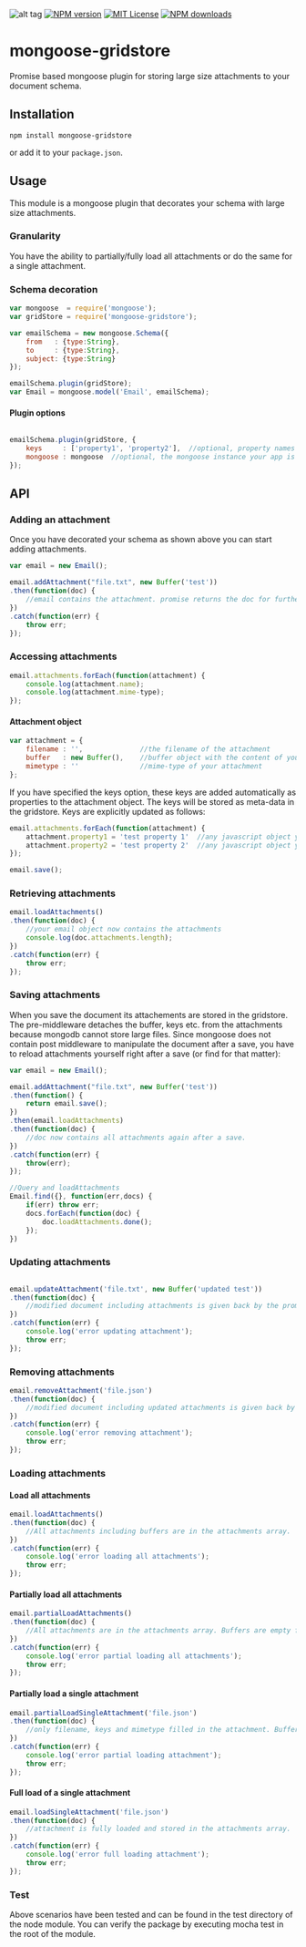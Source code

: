 ![alt tag](https://travis-ci.org/dlemon/mongoose-gridstore.svg?branch=master) [![NPM version][npm-version-image]][npm-url]  [![MIT License][license-image]][license-url] [![NPM downloads][npm-downloads-image]][npm-url]

# mongoose-gridstore
Promise based mongoose plugin for storing large size attachments to your document schema.

## Installation

```shell
npm install mongoose-gridstore
```
or add it to your `package.json`.

## Usage
This module is a mongoose plugin that decorates your schema with large size attachments. 

### Granularity
You have the ability to partially/fully load all attachments or do the same for a single attachment.

### Schema decoration
```javascript
var mongoose  = require('mongoose');
var gridStore = require('mongoose-gridstore');

var emailSchema = new mongoose.Schema({
    from   : {type:String},
    to     : {type:String},
	subject: {type:String}
});

emailSchema.plugin(gridStore);
var Email = mongoose.model('Email', emailSchema);
```

#### Plugin options
```javascript

emailSchema.plugin(gridStore, {    
	keys     : ['property1', 'property2'],  //optional, property names that you want to add to the attachment object.
    mongoose : mongoose  //optional, the mongoose instance your app is using. Defaults to latest mongoose version.
});
```

## API

### Adding an attachment
Once you have decorated your schema as shown above you can start adding attachments.

```javascript
var email = new Email();

email.addAttachment("file.txt", new Buffer('test'))
.then(function(doc) {
    //email contains the attachment. promise returns the doc for further promise chaining.
})
.catch(function(err) {
    throw err;
});
```

### Accessing attachments

```javascript
email.attachments.forEach(function(attachment) {
	console.log(attachment.name);
	console.log(attachment.mime-type);
});
```

#### Attachment object

```javascript
var attachment = {
	filename : '',				//the filename of the attachment
	buffer   : new Buffer(),	//buffer object with the content of your attachment
	mimetype : ''				//mime-type of your attachment
};
```
If you have specified the keys option, these keys are added automatically as properties to the attachment object.
The keys will be stored as meta-data in the gridstore. Keys are explicitly updated as follows:

```javascript
email.attachments.forEach(function(attachment) {
	attachment.property1 = 'test property 1'  //any javascript object you like
    attachment.property2 = 'test property 2'  //any javascript object you like
});

email.save();
```

### Retrieving attachments

```javascript
email.loadAttachments()
.then(function(doc) {
    //your email object now contains the attachments
    console.log(doc.attachments.length); 
})
.catch(function(err) {
    throw err;
});
```

### Saving attachments
When you save the document its attachements are stored in the gridstore. The pre-middleware detaches the buffer, keys etc. from the attachments
because mongodb cannot store large files. Since mongoose does not contain post middleware to manipulate the document after a save, 
you have to reload attachments yourself right after a save (or find for that matter):

```javascript
var email = new Email();

email.addAttachment("file.txt", new Buffer('test'))
.then(function() {
    return email.save();
})
.then(email.loadAttachments)
.then(function(doc) {
    //doc now contains all attachments again after a save.
})
.catch(function(err) {
    throw(err);
});

//Query and loadAttachments
Email.find({}, function(err,docs) {
    if(err) throw err;
    docs.forEach(function(doc) {
        doc.loadAttachments.done();
    });
})
```

### Updating attachments
```javascript

email.updateAttachment('file.txt', new Buffer('updated test'))
.then(function(doc) {
	//modified document including attachments is given back by the promise for further chaining.
})
.catch(function(err) {
	console.log('error updating attachment');
	throw err;
});
```

### Removing attachments

```javascript
email.removeAttachment('file.json')
.then(function(doc) {
	//modified document including updated attachments is given back by the promise
})
.catch(function(err) {
	console.log('error removing attachment');
	throw err;
});
```

### Loading attachments

#### Load all attachments

```javascript
email.loadAttachments()
.then(function(doc) {
	//All attachments including buffers are in the attachments array.
})
.catch(function(err) {
	console.log('error loading all attachments');
	throw err;
});
```

#### Partially load all attachments

```javascript
email.partialLoadAttachments()
.then(function(doc) {
	//All attachments are in the attachments array. Buffers are empty for each attachment.
})
.catch(function(err) {
	console.log('error partial loading all attachments');
	throw err;
});
```

#### Partially load a single attachment

```javascript
email.partialLoadSingleAttachment('file.json')
.then(function(doc) {
	//only filename, keys and mimetype filled in the attachment. Buffer is empty.
})
.catch(function(err) {
	console.log('error partial loading attachment');
	throw err;
});
```

#### Full load of a single attachment

```javascript
email.loadSingleAttachment('file.json')
.then(function(doc) {
	//attachment is fully loaded and stored in the attachments array.
})
.catch(function(err) {
	console.log('error full loading attachment');
	throw err;
});
```


### Test
Above scenarios have been tested and can be found in the test directory of the node module. 
You can verify the package by executing mocha test in the root of the module.

[license-image]: https://img.shields.io/badge/license-MIT-blue.svg?style=flat
[license-url]: license.txt

[npm-url]: https://npmjs.org/package/mongoose-gridstore
[npm-version-image]: https://img.shields.io/npm/v/mongoose-gridstore.svg?style=flat
[npm-downloads-image]: https://img.shields.io/npm/dm/mongoose-gridstore.svg?style=flat

